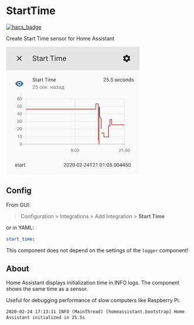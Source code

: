 # StartTime

[![hacs_badge](https://img.shields.io/badge/HACS-Custom-orange.svg)](https://github.com/custom-components/hacs)

Create Start Time sensor for Home Assistant

![sensor](sensor.png)

## Config

From GUI:

> Configuration > Integrations > Add Integration > **Start Time**

or in YAML:

```yaml
start_time:
```

This component does not depend on the settings of the `logger` component!

## About

Home Assistant displays initialization time in INFO logs. The component shows the same time as a sensor.

Useful for debugging performance of slow computers like Raspberry Pi.

```
2020-02-24 17:13:11 INFO (MainThread) [homeassistant.bootstrap] Home Assistant initialized in 25.5s
```
